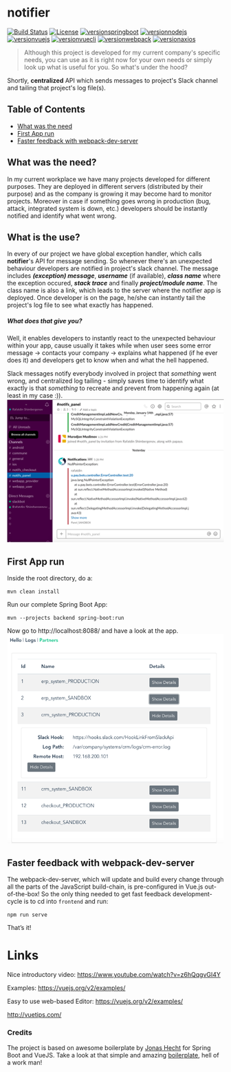 # notifier

[![Build Status](https://travis-ci.org/jonashackt/spring-boot-vuejs.svg?branch=master)](https://travis-ci.org/jonashackt/spring-boot-vuejs)
[![License](http://img.shields.io/:license-mit-blue.svg)](https://github.com/jonashackt/spring-boot-vuejs/blob/master/LICENSE)
[![versionspringboot](https://img.shields.io/badge/springboot-2.1.1_RELEASE-brightgreen.svg)](https://github.com/spring-projects/spring-boot)
[![versionnodejs](https://img.shields.io/badge/nodejs-v11.5.0-brightgreen.svg)](https://nodejs.org/en/)
[![versionvuejs](https://img.shields.io/badge/vue.js-2.5.21-brightgreen.svg)](https://vuejs.org/)
[![versionvuecli](https://img.shields.io/badge/vue_CLI-3.2.1-brightgreen.svg)](https://cli.vuejs.org/)
[![versionwebpack](https://img.shields.io/badge/webpack-4.27.1-brightgreen.svg)](https://webpack.js.org/)
[![versionaxios](https://img.shields.io/badge/axios-0.18.0-brightgreen.svg)](https://github.com/axios/axios)

> Although this project is developed for my current company's 
specific needs, you can use as it is right now for your own needs 
or simply look up what is useful for you. So what's under the hood?

Shortly, **centralized** API which sends messages to project's Slack channel and 
tailing that project's log file(s). 

## Table of Contents  
* [What was the need](what-was-the-need)
* [First App run](first-app-run)
* [Faster feedback with webpack-dev-server](#faster-feedback-with-webpack-dev-server)



## What was the need?

 In my current workplace we have many projects developed for different purposes. 
 They are deployed in different servers (distributed by their purpose) and as the
 company is growing it may become hard to monitor projects. Moreover in case if something
 goes wrong in production (bug, attack, integrated system is down, etc.) developers should be
 instantly notified and identify what went wrong.
 

## What is the use?
 
 In every of our project we have global exception handler, which calls **notifier**'s API for message sending. 
 So whenever there's an unexpected behaviour developers are notified in project's slack channel. 
 The message includes ___(exception) message___, ___username___ (if available), ___class name___ 
 where the exception occured, ___stack trace___ and finally ___project/module name___.
 The class name is also a link, which leads to the server where the notifier app is deployed.
 Once developer is on the page, he/she can instantly tail the project's log file to see what exactly has happened. 

 
 ##### What does that give you?
 Well, it enables developers to instantly react to the unexpected behaviour within your app, cause usually it 
 takes while when user sees some error message -> contacts your company -> explains what happened (if he ever does it) 
 and developers get to know when and what the hell happened. 
 
 Slack messages notify everybody involved in project that _something_ went wrong, and centralized log tailing - 
 simply saves time to identify what exactly is that _something_ to recreate and prevent from happening again (at least in my case :)).
![slack-message](screenshots/slack-message-screenshot.png)
 
  


## First App run

Inside the root directory, do a: 

```
mvn clean install
```

Run our complete Spring Boot App:

```
mvn --projects backend spring-boot:run
```

Now go to http://localhost:8088/ and have a look at the app.
![projects-page](screenshots/projects-page.png)



## Faster feedback with webpack-dev-server

The webpack-dev-server, which will update and build every change through all the parts of the 
JavaScript build-chain, is pre-configured in Vue.js out-of-the-box! 
So the only thing needed to get fast feedback development-cycle is to cd into `frontend` and run:

```
npm run serve
```

That’s it! 



# Links

Nice introductory video: https://www.youtube.com/watch?v=z6hQqgvGI4Y

Examples: https://vuejs.org/v2/examples/

Easy to use web-based Editor: https://vuejs.org/v2/examples/

http://vuetips.com/

### Credits

The project is based on awesome boilerplate by [Jonas Hecht](https://github.com/jonashackt)
for Spring Boot and VueJS. Take a look at that simple and amazing 
[boilerplate](https://github.com/jonashackt/spring-boot-vuejs), hell of a work man!
